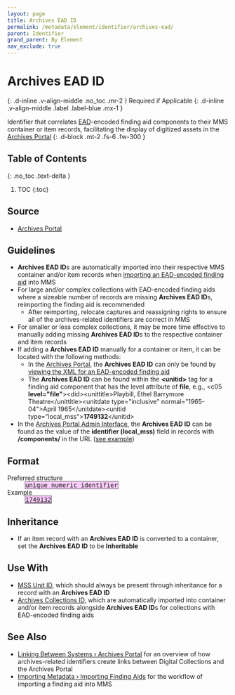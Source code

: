 ```yaml
---
layout: page
title: Archives EAD ID
permalink: /metadata/element/identifier/archives-ead/
parent: Identifier
grand_parent: By Element
nav_exclude: true
---
```


# Archives EAD ID
{: .d-inline .v-align-middle .no_toc .mr-2 }
Required if Applicable
{: .d-inline .v-align-middle .label .label-blue .mx-1 }

Identifier that correlates [EAD](/metadata-documentation/resources/glossary/#encoded-archival-description)-encoded finding aid components to their MMS container or item records, facilitating the display of digitized assets in the [Archives Portal](/metadata-documentation/resources/glossary/#archives-portal)
{: .d-block .mt-2 .fs-6 .fw-300 }

## Table of Contents
{: .no_toc .text-delta }

1. TOC
{:toc}

## Source
- [Archives Portal](/metadata-documentation/resources/glossary/#archives-portal)

## Guidelines
- **Archives EAD ID**s are automatically imported into their respective MMS container and/or item records when [importing an EAD-encoded finding aid](/metadata-documentation/workflows/importing/finding-aids/) into MMS
- For large and/or complex collections with EAD-encoded finding aids where a sizeable number of records are missing **Archives EAD ID**s, reimporting the finding aid is recommended
    - After reimporting, relocate captures and reassigning rights to ensure all of the archives-related identifiers are correct in MMS
- For smaller or less complex collections, it may be more time effective to manually adding missing **Archives EAD ID**s to the respective container and item records
- If adding a **Archives EAD ID** manually for a container or item, it can be located with the following methods:
    - In the [Archives Portal](/metadata-documentation/resources/glossary/#archives-portal), the **Archives EAD ID** can only be found by [viewing the XML for an EAD-encoded finding aid](/metadata-documentation/resources/tips-tricks/#view-xml-in-archives-portal)
    - The **Archives EAD ID** can be found within the **&lt;unitid&gt;** tag for a finding aid component that has the level attribute of **file**, e.g., &lt;c05 **level=&quot;file&quot;**&gt;&lt;did&gt;&lt;unittitle&gt;Playbill, Ethel Barrymore Theatre&lt;/unittitle&gt;&lt;unitdate type=&quot;inclusive&quot; normal=&quot;1965-04&quot;&gt;April 1965&lt;/unitdate&gt;&lt;unitid type=&quot;local_mss&quot;&gt;**1749132**&lt;/unitid&gt;
- In the [Archives Portal Admin Interface](/metadata-documentation/resources/glossary/#archives-portal-admin-interface), the **Archives EAD ID** can be found as the value of the **identifier (local_mss)** field in records with **/components/** in the URL ([see example](https://archives.nypl.org/admin/components/1418303#:~:text=identifier%20(local_mss),1749132))

## Format

<dl>
<dt>Preferred structure</dt>
<dd><tt><span style="background: #ffccff; border: 1px solid #5c5962;">unique numeric identifier</span></tt></dd>
<dt>Example</dt>
<dd><a href="https://metadata.nypl.org/items/5342251?section=desc_md#:~:text=Archives%20EAD%20ID%3A-,1749132,-Identifier"><tt><span style="background: #ffccff; border: 1px solid #5c5962;">1749132</span></tt></a></dd>
</dl>

## Inheritance
- If an item record with an **Archives EAD ID** is converted to a container, set the **Archives EAD ID** to be **Inheritable**

## Use With
- [MSS Unit ID](/metadata-documentation/metadata/element/identifier/mss-unit/), which should always be present through inheritance for a record with an **Archives EAD ID**
- [Archives Collections ID](/metadata-documentation/metadata/element/identifier/archives-collections/), which are automatically imported into container and/or item records alongside **Archives EAD ID**s for collections with EAD-encoded finding aids

## See Also
- [Linking Between Systems › Archives Portal](/metadata-documentation/workflows/linking/#archives-portal) for an overview of how archives-related identifiers create links between Digital Collections and the Archives Portal
- [Importing Metadata › Importing Finding Aids](/metadata-documentation/workflows/importing/finding-aids/) for the workflow of importing a finding aid into MMS